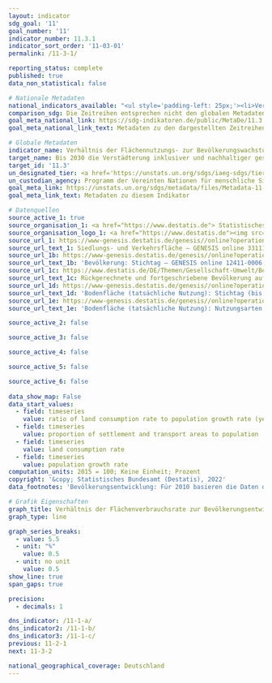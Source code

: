 ```yaml
---
layout: indicator    
sdg_goal: '11'    
goal_number: '11'    
indicator_number: 11.3.1    
indicator_sort_order: '11-03-01'    
permalink: /11-3-1/    

reporting_status: complete    
published: true    
data_non_statistical: false    

# Nationale Metadaten    
national_indicators_available: "<ul style='padding-left: 25px;'><li>Verhältnis der Flächenverbrauchsrate zur Bevölkerungsentwicklung</li> <li> Verhältnis der Siedlungs- und Verkehrsfläche zur Bevölkerung</li> <li> Flächenverbrauchsrate</li> <li> Bevölkerungsentwicklung</li></ul>"    
comparison_sdg: Die Zeitreihen entsprechen nicht den globalen Metadaten, bieten aber zusätzliche Informationen.    
goal_meta_national_link: https://sdg-indikatoren.de/public/MetaDe/11.3.1.pdf    
goal_meta_national_link_text: Metadaten zu den dargestellten Zeitreihen    

# Globale Metadaten    
indicator_name: Verhältnis der Flächennutzungs- zur Bevölkerungswachstumsrate    
target_name: Bis 2030 die Verstädterung inklusiver und nachhaltiger gestalten und die Kapazitäten für eine partizipatorische, integrierte und nachhaltige Siedlungsplanung und -steuerung in allen Ländern verstärken    
target_id: '11.3'    
un_designated_tier: <a href='https://unstats.un.org/sdgs/iaeg-sdgs/tier-classification/' title='Klicken Sie hier um weitere Informationen zur UN-Tier-Klassifikation zu erhalten.'  target='_blank'>Tier II</a>    
un_custodian_agency: Programm der Vereinten Nationen für menschliche Siedlungen (UN-Habitat)    
goal_meta_link: https://unstats.un.org/sdgs/metadata/files/Metadata-11-03-01.pdf    
goal_meta_link_text: Metadaten zu diesem Indikator        

# Datenquellen
source_active_1: true
source_organisation_1: <a href="https://www.destatis.de"> Statistisches Bundesamt (Destatis) </a>
source_organisation_logo_1: <a href="https://www.destatis.de"><img src="https://g205sdgs.github.io/sdg-indicators/public/OrgImgDe/destatis.png" alt="Logo destatis" style="height:60px; width:148px"/></a>
source_url_1: https://www-genesis.destatis.de/genesis//online?operation=table&code=33111-0005&bypass=true&levelindex=1&levelid=1628847182743
source_url_text_1: Siedlungs- und Verkehrsfläche – GENESIS online 33111-0005
source_url_1b: https://www-genesis.destatis.de/genesis//online?operation=table&code=12411-0006
source_url_text_1b: 'Bevölkerung: Stichtag – GENESIS online 12411-0006'
source_url_1c: https://www.destatis.de/DE/Themen/Gesellschaft-Umwelt/Bevoelkerung/Bevoelkerungsstand/_inhalt.html#sprg233540
source_url_text_1c: Rückgerechnete und fortgeschriebene Bevölkerung auf Grundlage des Zensus 2011 - 1991 bis 2011
source_url_1d: https://www-genesis.destatis.de/genesis//online?operation=table&code=33111-0003&bypass=true&language=de
source_url_text_1d: 'Bodenfläche (tatsächliche Nutzung): Stichtag (bis 31.12.2015), Nutzungsarten – GENESIS online 33111-0003'
source_url_1e: https://www-genesis.destatis.de/genesis//online?operation=table&code=33111-0001&bypass=true&language=de
source_url_text_1e: 'Bodenfläche (tatsächliche Nutzung): Nutzungsarten – GENESIS online 33111-0001'

source_active_2: false

source_active_3: false

source_active_4: false

source_active_5: false

source_active_6: false
    
data_show_map: False    
data_start_values: 
  - field: timeseries
    value: ratio of land consumption rate to population growth rate (year-to-year)
  - field: timeseries
    value: proportion of settlement and transport areas to population
  - field: timeseries
    value: land consumption rate
  - field: timeseries
    value: population growth rate    
computation_units: 2015 = 100; Keine Einheit; Prozent    
copyright: '&copy; Statistisches Bundesamt (Destatis), 2022'    
data_footnotes: 'Bevölkerungsentwicklung: Für 2010 basieren die Daten der Bevölkerungsfortschreibung auf der Volkszählung 1987 (Bundesrepublik Deutschland) sowie dem Bevölkerungsregister mit Stand vom 3. Oktober 1990 (Deutsche Demokratische Republik) und ab 2011 auf dem Zensus 2011.<br>• Verhältnis der Siedlungs- und Verkehrsfläche zur Bevölkerung: Für 2010 wurde die Bevölkerung anhand des Zensus 2011 sowie der Wanderungs-, Geburten- und Sterbestatistiken zurückgerechnet. <br>• Flächenverbrauchsrate: Aufgrund methodischer Änderungen sind die Ergebnisse ab 2016 nur eingeschränkt mit den Vorjahren vergleichbar.'    

# Grafik Eigenschaften    
graph_title: Verhältnis der Flächenverbrauchsrate zur Bevölkerungsentwicklung    
graph_type: line    

graph_series_breaks:
  - value: 5.5
  - unit: "%"
    value: 0.5
  - unit: no unit
    value: 0.5
show_line: true
span_gaps: true

precision:
  - decimals: 1    

dns_indicator: /11-1-a/
dns_indicator2: /11-1-b/
dns_indicator3: /11-1-c/
previous: 11-2-1    
next: 11-3-2    

national_geographical_coverage: Deutschland    
---
```


<span></span>